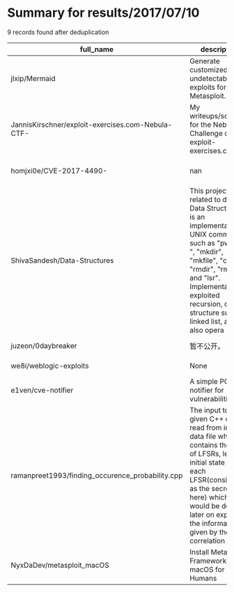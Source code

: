 
# Summary for results/2017/07/10
    
9 records found after deduplication

| full_name | description | html_url | matched_list | matched_count | pushed_at | size | stargazers_count | language | forks_count | vul_ids |
|---------------------------------------------------|------------------------------------------------------------------------------------------------------------------------------------------------------------------------------------------------------------------------------------------------------------------|----------------------------------------------------------------------|---------------------------------------------|-----------------|---------------------------|--------|--------------------|------------|---------------|-------------------|
| jlxip/Mermaid | Generate customized and undetectable exploits for Metasploit. | https://github.com/jlxip/Mermaid | ['exploit', 'metasploit module OR payload'] | 2 | 2017-07-10 11:22:12+00:00 | 2799 | 19 | Java | 4 | [] |
| JannisKirschner/exploit-exercises.com-Nebula-CTF- | My writeups/solutions for the Nebula Challenge on exploit-exercises.com | https://github.com/JannisKirschner/exploit-exercises.com-Nebula-CTF- | ['exploit'] | 1 | 2017-07-10 16:03:13+00:00 | 1 | 0 | | 0 | [] |
| homjxi0e/CVE-2017-4490- | nan | https://github.com/homjxi0e/CVE-2017-4490- | ['cve-2'] | 1 | 2017-07-10 23:37:10+00:00 | 18 | 0 | Shell | 2 | ['CVE-2017-4490'] |
| ShivaSandesh/Data-Structures | This project is related to data Data Structure. It is an implementation of UNIX commands such as "pwd", "ls ", "mkdir", "mkfile", "chdir", "rmdir", "rmfile", and "lsr". Implementation exploited recursion, data structure such as linked list, and also opera | https://github.com/ShivaSandesh/Data-Structures | ['exploit'] | 1 | 2017-07-10 18:10:14+00:00 | 8 | 0 | C++ | 0 | [] |
| juzeon/0daybreaker | 暂不公开。 | https://github.com/juzeon/0daybreaker | ['0day'] | 1 | 2017-07-10 07:25:25+00:00 | 11967 | 1 | Java | 1 | [] |
| we8i/weblogic-exploits | None | https://github.com/we8i/weblogic-exploits | ['exploit'] | 1 | 2017-07-10 06:37:17+00:00 | 41490 | 22 | Python | 8 | [] |
| e1ven/cve-notifier | A simple POC notifier for vulnerabilities | https://github.com/e1ven/cve-notifier | ['cve poc', 'vulnerability poc'] | 2 | 2017-07-10 05:45:20+00:00 | 4 | 1 | Python | 0 | [] |
| ramanpreet1993/finding_occurence_probability.cpp | The input to the given C++ code is read from inp.txt data file which contains the no. of LFSRs, length & initial state of each LFSR(considered as the secret key here) which would be derived later on exploiting the information given by the correlation attac | https://github.com/ramanpreet1993/finding_occurence_probability.cpp | ['exploit'] | 1 | 2017-07-10 20:43:21+00:00 | 3 | 0 | C++ | 0 | [] |
| NyxDaDev/metasploit_macOS | Install Metasploit Framework on macOS for Humans | https://github.com/NyxDaDev/metasploit_macOS | ['metasploit module OR payload'] | 1 | 2017-07-10 05:45:16+00:00 | 619 | 0 | Shell | 0 | [] |
